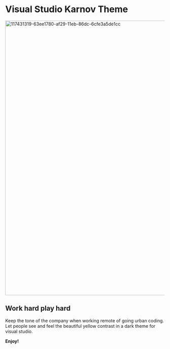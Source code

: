 # Visual Studio Karnov Theme

<img width="870" alt="117431319-63ee1780-af29-11eb-86dc-6cfe3a5de1cc" src="https://user-images.githubusercontent.com/2738184/118956967-5fc9ed00-b960-11eb-931b-b241d7a32ddc.png">

## Work hard play hard

Keep the tone of the company when working remote of going urban coding. Let people see and feel the beautiful yellow contrast in a dark theme for visual studio.

**Enjoy!**
